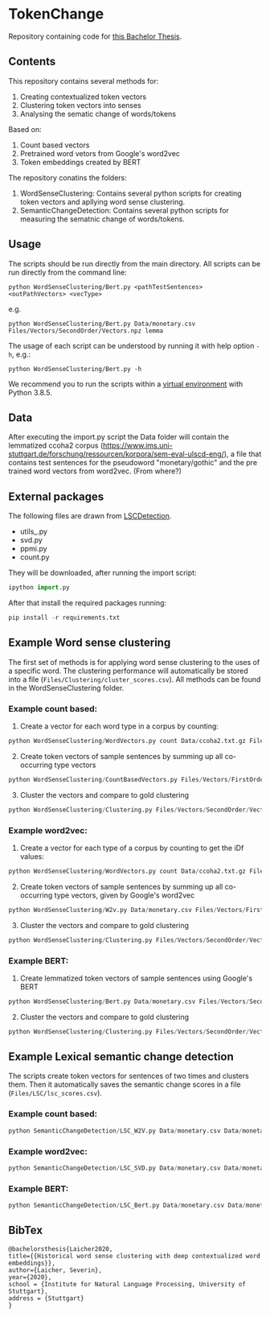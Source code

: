 # TokenChange

Repository containing code for [this Bachelor Thesis](#bibtex).

## Contents

This repository contains several methods for:

1. Creating contextualized token vectors 
2. Clustering token vectors into senses
3. Analysing the sematic change of words/tokens 

Based on: 

1. Count based vectors 
2. Pretrained word vetors from Google's word2vec 
3. Token embeddings created by BERT

The repository conatins the folders: 

1. WordSenseClustering: Contains several python scripts for creating token vectors and apllying word sense clustering. 
2. SemanticChangeDetection: Contains several python scripts for measuring the sematnic change of words/tokens.

## Usage


The scripts should be run directly from the main directory. All scripts can be run directly from the command line:

	python WordSenseClustering/Bert.py <pathTestSentences> <outPathVectors> <vecType>

e.g.

	python WordSenseClustering/Bert.py Data/monetary.csv Files/Vectors/SecondOrder/Vectors.npz lemma

The usage of each script can be understood by running it with help option `-h`, e.g.:

	python WordSenseClustering/Bert.py -h

We recommend you to run the scripts within a [virtual environment](https://pypi.org/project/virtualenv/) with Python 3.8.5. 


## Data 

After executing the import.py script the Data folder will contain the lemmatized ccoha2 corpus (https://www.ims.uni-stuttgart.de/forschung/ressourcen/korpora/sem-eval-ulscd-eng/), a file that contains test sentences for the pseudoword "monetary/gothic" and the pre trained word vectors from word2vec. (From where?)


## External packages

The following files are drawn from [LSCDetection](https://github.com/Garrafao/LSCDetection).

- utils_.py
- svd.py
- ppmi.py 
- count.py 

They will be downloaded, after running the import script: 
```python 
ipython import.py
```


After that install the required packages running:
```python 
pip install -r requirements.txt
```

## Example Word sense clustering


The first set of methods is for applying word sense clustering to the uses of a specific word. The clustering performance will automatically be stored into a file (`Files/Clustering/cluster_scores.csv`). All methods can be found in the WordSenseClustering folder.


### Example count based: 

1) Create a vector for each word type in a corpus by counting:
```python 
python WordSenseClustering/WordVectors.py count Data/ccoha2.txt.gz Files/Vectors/FirstOrder/matrix.npz Files/Vectors/FirstOrder/w2i.npz.npy
```
2) Create token vectors of sample sentences by summing up all co-occurring type vectors
```python 
python WordSenseClustering/CountBasedVectors.py Files/Vectors/FirstOrder/matrix.npz Data/monetary.csv Files/Vectors/FirstOrder/w2i.npz.npy Files/Vectors/SecondOrder/Vectors.npz 20 Data/ccoha2.txt.gz
```
3) Cluster the vectors and compare to gold clustering 
```python 
python WordSenseClustering/Clustering.py Files/Vectors/SecondOrder/Vectors.npz Data/monetary.csv gaac 2 Files/Clustering/cluster_labels.csv Files/Clustering/cluster_scores.csv

```


### Example word2vec: 

1) Create a vector for each type of a corpus by counting to get the iDf values: 
```python 
python WordSenseClustering/WordVectors.py count Data/ccoha2.txt.gz Files/Vectors/FirstOrder/matrix.npz Files/Vectors/FirstOrder/w2i.npz.npy
```
2) Create token vectors of sample sentences by summing up all co-occurring type vectors, given by Google's word2vec
```python 
python WordSenseClustering/W2v.py Data/monetary.csv Files/Vectors/FirstOrder/w2i.npz.npy Files/Vectors/SecondOrder/Vectors.npz 20 Data/ccoha2.txt.gz
```
3) Cluster the vectors and compare to gold clustering
```python
python WordSenseClustering/Clustering.py Files/Vectors/SecondOrder/Vectors.npz Data/monetary.csv gaac 2 Files/Clustering/cluster_labels.csv Files/Clustering/cluster_scores.csv

```



### Example BERT:

1) Create lemmatized token vectors of sample sentences using Google's BERT
```python
python WordSenseClustering/Bert.py Data/monetary.csv Files/Vectors/SecondOrder/Vectors.npz lemma
```
2) Cluster the vectors and compare to gold clustering 
```python
python WordSenseClustering/Clustering.py Files/Vectors/SecondOrder/Vectors.npz Data/monetary.csv gaac 2 Files/Clustering/cluster_labels.csv Files/Clustering/cluster_scores.csv

```


## Example Lexical semantic change detection
The scripts create token vectors for sentences of two times and clusters them. Then it automatically saves the semantic change scores in a file (`Files/LSC/lsc_scores.csv`). 

### Example count based:
```python
python SemanticChangeDetection/LSC_W2V.py Data/monetary.csv Data/monetary.csv Files/Vectors/SecondOrder/Vectors.npz Files/Clustering/cluster_labels.csv gaac Files/LSC/lsc_scores.csv 0.2 0.02 10 20 Files/Vectors/FirstOrder/matrix.npz Files/Vectors/FirstOrder/w2i.npz.npy Data/ccoha2.txt.gz
```
### Example word2vec: 
```python
python SemanticChangeDetection/LSC_SVD.py Data/monetary.csv Data/monetary.csv Files/Vectors/SecondOrder/Vectors.npz Files/Clustering/cluster_labels.csv gaac Files/LSC/lsc_scores.csv 0.2 0.02 10 Files/Vectors/FirstOrder/matrix.npz Files/Vectors/FirstOrder/w2i.npz.npy 20 Data/ccoha2.txt.gz
```
### Example BERT:
```python
python SemanticChangeDetection/LSC_Bert.py Data/monetary.csv Data/monetary.csv Files/Vectors/SecondOrder/Vectors.npz Files/Clustering/cluster_labels.csv lemma gaac Files/LSC/lsc_scores.csv 0.2 0.02 10
```

BibTex
--------

```
@bachelorsthesis{Laicher2020,
title={{Historical word sense clustering with deep contextualized word embeddings}},
author={Laicher, Severin},
year={2020},
school = {Institute for Natural Language Processing, University of Stuttgart},
address = {Stuttgart}
}
```


